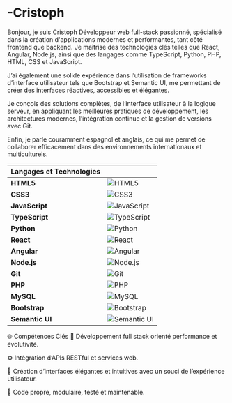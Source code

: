 # -Cristoph
Bonjour, je suis Cristoph
Développeur web full-stack passionné, spécialisé dans la création d'applications modernes et performantes, tant côté frontend que backend.
Je maîtrise des technologies clés telles que React, Angular, Node.js, ainsi que des langages comme TypeScript, Python, PHP, HTML, CSS et JavaScript.

J’ai également une solide expérience dans l’utilisation de frameworks d’interface utilisateur tels que Bootstrap et Semantic UI, me permettant de créer des interfaces réactives, accessibles et élégantes.

Je conçois des solutions complètes, de l’interface utilisateur à la logique serveur, en appliquant les meilleures pratiques de développement, les architectures modernes, l’intégration continue et la gestion de versions avec Git.

Enfin, je parle couramment espagnol et anglais, ce qui me permet de collaborer efficacement dans des environnements internationaux et multiculturels.

 Langages et Technologies|                                                                                                                 |
| --------------------- | ------------------------------------------------------------------------------------------------------------------- |
| **HTML5**             | ![HTML5](https://img.shields.io/badge/HTML5-E34F26?style=for-the-badge\&logo=html5\&logoColor=white)                |
| **CSS3**              | ![CSS3](https://img.shields.io/badge/CSS3-1572B6?style=for-the-badge\&logo=css3\&logoColor=white)                   |
| **JavaScript**        | ![JavaScript](https://img.shields.io/badge/JavaScript-F7DF1E?style=for-the-badge\&logo=javascript\&logoColor=black) |
| **TypeScript**        | ![TypeScript](https://img.shields.io/badge/TypeScript-3178C6?style=for-the-badge\&logo=typescript\&logoColor=white) |
| **Python**            | ![Python](https://img.shields.io/badge/Python-3776AB?style=for-the-badge\&logo=python\&logoColor=white)             |
| **React**             | ![React](https://img.shields.io/badge/React-20232A?style=for-the-badge\&logo=react\&logoColor=61DAFB)               |
| **Angular**           | ![Angular](https://img.shields.io/badge/Angular-DD0031?style=for-the-badge\&logo=angular\&logoColor=white)          |
| **Node.js**           | ![Node.js](https://img.shields.io/badge/Node.js-339933?style=for-the-badge\&logo=nodedotjs\&logoColor=white)        |
| **Git**               | ![Git](https://img.shields.io/badge/Git-F05032?style=for-the-badge\&logo=git\&logoColor=white)                      |
| **PHP**               | ![PHP](https://img.shields.io/badge/PHP-777BB4?style=for-the-badge\&logo=php\&logoColor=white)                      |
| **MySQL**             | ![MySQL](https://img.shields.io/badge/MySQL-4479A1?style=for-the-badge\&logo=mysql\&logoColor=white)                |
| **Bootstrap**         | ![Bootstrap](https://img.shields.io/badge/Bootstrap-7952B3?style=for-the-badge\&logo=bootstrap\&logoColor=white)               |
| **Semantic UI**       | ![Semantic UI](https://img.shields.io/badge/Semantic%20UI-35BDB2?style=for-the-badge\&logo=semantic-ui-react\&logoColor=white) |




🌐 Compétences Clés
🔁 Développement full stack orienté performance et évolutivité.

⚙️ Intégration d’APIs RESTful et services web.

🎨 Création d’interfaces élégantes et intuitives avec un souci de l’expérience utilisateur.

🧪 Code propre, modulaire, testé et maintenable.
